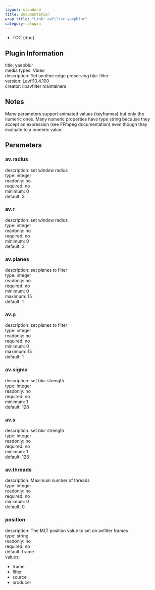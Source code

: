 ```yaml
---
layout: standard
title: Documentation
wrap_title: "Link: avfilter.yaepblur"
category: plugin
---
```

* TOC
{:toc}

## Plugin Information

title: yaepblur  
media types:
Video  
description: Yet another edge preserving blur filter.  
version: Lavfi10.4.100  
creator: libavfilter maintainers  

## Notes

Many parameters support animated values (keyframes) but only the numeric ones. Many numeric properties have type string because they accept an expression (see FFmpeg documentation) even though they evaluate to a numeric value.

## Parameters

### av.radius

  
description:
set window radius  
type: integer  
readonly: no  
required: no  
minimum: 0  
default: 3  

### av.r

  
description:
set window radius  
type: integer  
readonly: no  
required: no  
minimum: 0  
default: 3  

### av.planes

  
description:
set planes to filter  
type: integer  
readonly: no  
required: no  
minimum: 0  
maximum: 15  
default: 1  

### av.p

  
description:
set planes to filter  
type: integer  
readonly: no  
required: no  
minimum: 0  
maximum: 15  
default: 1  

### av.sigma

  
description:
set blur strength  
type: integer  
readonly: no  
required: no  
minimum: 1  
default: 128  

### av.s

  
description:
set blur strength  
type: integer  
readonly: no  
required: no  
minimum: 1  
default: 128  

### av.threads

  
description:
Maximum number of threads  
type: integer  
readonly: no  
required: no  
minimum: 0  
default: 0  

### position

  
description:
The MLT position value to set on avfilter frames  
type: string  
readonly: no  
required: no  
default: frame  
values:  

* frame
* filter
* source
* producer

